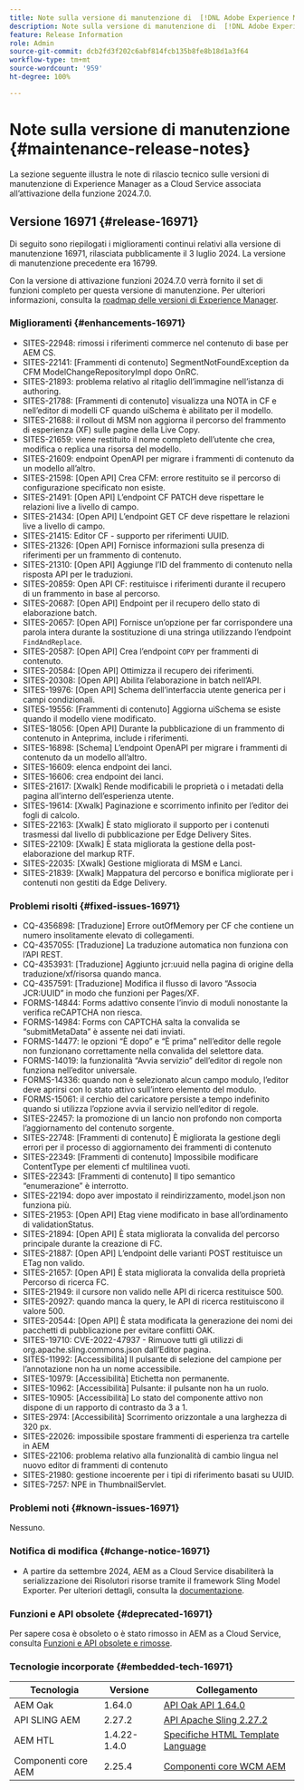 ```yaml
---
title: Note sulla versione di manutenzione di  [!DNL Adobe Experience Manager] as a Cloud Service associato all’attivazione delle funzioni 2024.7.0.
description: Note sulla versione di manutenzione di  [!DNL Adobe Experience Manager] as a Cloud Service associato all’attivazione delle funzioni 2024.7.0.
feature: Release Information
role: Admin
source-git-commit: dcb2fd3f202c6abf814fcb135b8fe8b18d1a3f64
workflow-type: tm+mt
source-wordcount: '959'
ht-degree: 100%

---
```


# Note sulla versione di manutenzione {#maintenance-release-notes}

La sezione seguente illustra le note di rilascio tecnico sulle versioni di manutenzione di Experience Manager as a Cloud Service associata all’attivazione della funzione 2024.7.0.

## Versione 16971 {#release-16971}

Di seguito sono riepilogati i miglioramenti continui relativi alla versione di manutenzione 16971, rilasciata pubblicamente il 3 luglio 2024. La versione di manutenzione precedente era 16799.

Con la versione di attivazione funzioni 2024.7.0 verrà fornito il set di funzioni completo per questa versione di manutenzione. Per ulteriori informazioni, consulta la [roadmap delle versioni di Experience Manager](https://experienceleague.adobe.com/it/docs/experience-manager-release-information/aem-release-updates/update-releases-roadmap).

### Miglioramenti {#enhancements-16971}

* SITES-22948: rimossi i riferimenti commerce nel contenuto di base per AEM CS.
* SITES-22141: [Frammenti di contenuto] SegmentNotFoundException da CFM ModelChangeRepositoryImpl dopo OnRC.
* SITES-21893: problema relativo al ritaglio dell’immagine nell’istanza di authoring.
* SITES-21788: [Frammenti di contenuto] visualizza una NOTA in CF e nell’editor di modelli CF quando uiSchema è abilitato per il modello.
* SITES-21688: il rollout di MSM non aggiorna il percorso del frammento di esperienza (XF) sulle pagine della Live Copy.
* SITES-21659: viene restituito il nome completo dell’utente che crea, modifica o replica una risorsa del modello.
* SITES-21609: endpoint OpenAPI per migrare i frammenti di contenuto da un modello all’altro.
* SITES-21598: [Open API] Crea CFM: errore restituito se il percorso di configurazione specificato non esiste.
* SITES-21491: [Open API] L’endpoint CF PATCH deve rispettare le relazioni live a livello di campo.
* SITES-21434: [Open API] L’endpoint GET CF deve rispettare le relazioni live a livello di campo.
* SITES-21415: Editor CF - supporto per riferimenti UUID.
* SITES-21326: [Open API] Fornisce informazioni sulla presenza di riferimenti per un frammento di contenuto.
* SITES-21310: [Open API] Aggiunge l’ID del frammento di contenuto nella risposta API per le traduzioni.
* SITES-20859: Open API CF: restituisce i riferimenti durante il recupero di un frammento in base al percorso.
* SITES-20687: [Open API] Endpoint per il recupero dello stato di elaborazione batch.
* SITES-20657: [Open API] Fornisce un’opzione per far corrispondere una parola intera durante la sostituzione di una stringa utilizzando l’endpoint `FindAndReplace`.
* SITES-20587: [Open API] Crea l’endpoint `COPY` per frammenti di contenuto.
* SITES-20584: [Open API] Ottimizza il recupero dei riferimenti.
* SITES-20308: [Open API] Abilita l’elaborazione in batch nell’API.
* SITES-19976: [Open API] Schema dell’interfaccia utente generica per i campi condizionali.
* SITES-19556: [Frammenti di contenuto] Aggiorna uiSchema se esiste quando il modello viene modificato.
* SITES-18056: [Open API] Durante la pubblicazione di un frammento di contenuto in Anteprima, include i riferimenti.
* SITES-16898: [Schema] L’endpoint OpenAPI per migrare i frammenti di contenuto da un modello all’altro.
* SITES-16609: elenca endpoint dei lanci.
* SITES-16606: crea endpoint dei lanci.
* SITES-21617: [Xwalk] Rende modificabili le proprietà o i metadati della pagina all’interno dell’esperienza utente.
* SITES-19614: [Xwalk] Paginazione e scorrimento infinito per l’editor dei fogli di calcolo.
* SITES-22163: [Xwalk] È stato migliorato il supporto per i contenuti trasmessi dal livello di pubblicazione per Edge Delivery Sites.
* SITES-22109: [Xwalk] È stata migliorata la gestione della post-elaborazione del markup RTF.
* SITES-22035: [Xwalk] Gestione migliorata di MSM e Lanci.
* SITES-21839: [Xwalk] Mappatura del percorso e bonifica migliorate per i contenuti non gestiti da Edge Delivery.

### Problemi risolti {#fixed-issues-16971}

* CQ-4356898: [Traduzione] Errore outOfMemory per CF che contiene un numero insolitamente elevato di collegamenti.
* CQ-4357055: [Traduzione] La traduzione automatica non funziona con l’API REST.
* CQ-4353931: [Traduzione] Aggiunto jcr:uuid nella pagina di origine della traduzione/xf/risorsa quando manca.
* CQ-4357591: [Traduzione] Modifica il flusso di lavoro “Associa JCR:UUID” in modo che funzioni per Pages/XF.
* FORMS-14844: Forms adattivo consente l’invio di moduli nonostante la verifica reCAPTCHA non riesca.
* FORMS-14984: Forms con CAPTCHA salta la convalida se “submitMetaData” è assente nei dati inviati.
* FORMS-14477: le opzioni “È dopo” e “È prima” nell’editor delle regole non funzionano correttamente nella convalida del selettore data.
* FORMS-14019: la funzionalità “Avvia servizio” dell’editor di regole non funziona nell’editor universale.
* FORMS-14336: quando non è selezionato alcun campo modulo, l’editor deve aprirsi con lo stato attivo sull’intero elemento del modulo.
* FORMS-15061: il cerchio del caricatore persiste a tempo indefinito quando si utilizza l’opzione avvia il servizio nell’editor di regole.
* SITES-22457: la promozione di un lancio non profondo non comporta l’aggiornamento del contenuto sorgente.
* SITES-22748: [Frammenti di contenuto] È migliorata la gestione degli errori per il processo di aggiornamento dei frammenti di contenuto
* SITES-22349: [Frammenti di contenuto] Impossibile modificare ContentType per elementi cf multilinea vuoti.
* SITES-22343: [Frammenti di contenuto] Il tipo semantico “enumerazione” è interrotto.
* SITES-22194: dopo aver impostato il reindirizzamento, model.json non funziona più.
* SITES-21953: [Open API] Etag viene modificato in base all’ordinamento di validationStatus.
* SITES-21894: [Open API] È stata migliorata la convalida del percorso principale durante la creazione di FC.
* SITES-21887: [Open API] L’endpoint delle varianti POST restituisce un ETag non valido.
* SITES-21657: [Open API] È stata migliorata la convalida della proprietà Percorso di ricerca FC.
* SITES-21949: il cursore non valido nelle API di ricerca restituisce 500.
* SITES-20927: quando manca la query, le API di ricerca restituiscono il valore 500.
* SITES-20544: [Open API] È stata modificata la generazione dei nomi dei pacchetti di pubblicazione per evitare conflitti OAK.
* SITES-19710: CVE-2022-47937 - Rimuove tutti gli utilizzi di org.apache.sling.commons.json dall’Editor pagina.
* SITES-11992: [Accessibilità] Il pulsante di selezione del campione per l’annotazione non ha un nome accessibile.
* SITES-10979: [Accessibilità] Etichetta non permanente.
* SITES-10962: [Accessibilità] Pulsante: il pulsante non ha un ruolo.
* SITES-10905: [Accessibilità] Lo stato del componente attivo non dispone di un rapporto di contrasto da 3 a 1.
* SITES-2974: [Accessibilità] Scorrimento orizzontale a una larghezza di 320 px.
* SITES-22026: impossibile spostare frammenti di esperienza tra cartelle in AEM
* SITES-22106: problema relativo alla funzionalità di cambio lingua nel nuovo editor di frammenti di contenuto
* SITES-21980: gestione incoerente per i tipi di riferimento basati su UUID.
* SITES-7257: NPE in ThumbnailServlet.

### Problemi noti {#known-issues-16971}

Nessuno.

### Notifica di modifica {#change-notice-16971}

* A partire da settembre 2024, AEM as a Cloud Service disabiliterà la serializzazione dei Risolutori risorse tramite il framework Sling Model Exporter. Per ulteriori dettagli, consulta la [documentazione](/help/implementing/developing/hybrid/disallow-the-serialization-of-resourceresolvers-via-sling-model-exporter.md).

### Funzioni e API obsolete {#deprecated-16971}

Per sapere cosa è obsoleto o è stato rimosso in AEM as a Cloud Service, consulta [Funzioni e API obsolete e rimosse](/help/release-notes/deprecated-removed-features.md).

### Tecnologie incorporate {#embedded-tech-16971}

| Tecnologia | Versione | Collegamento |
|---|---|---|
| AEM Oak | 1.64.0 | [API Oak API 1.64.0](https://www.javadoc.io/doc/org.apache.jackrabbit/oak-api/1.64.0/index.html) |
| API SLING AEM | 2.27.2 | [API Apache Sling 2.27.2](https://www.javadoc.io/doc/org.apache.sling/org.apache.sling.api/latest/index.html) |
| AEM HTL | 1.4.22-1.4.0 | [Specifiche HTML Template Language](https://github.com/adobe/htl-spec) |
| Componenti core AEM | 2.25.4 | [Componenti core WCM AEM](https://github.com/adobe/aem-core-wcm-components) |
